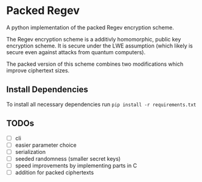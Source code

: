# Packed Regev

A python implementation of the packed Regev encryption scheme.

The Regev encryption scheme is a additivly homomorphic, public key encryption scheme.
It is secure under the LWE assumption (which likely is secure even against attacks from quantum computers).

The packed version of this scheme combines two modifications which improve ciphertext sizes.

## Install Dependencies

To install all necessary dependencies run
``` pip install -r requirements.txt ```

## TODOs

- [ ] cli
- [ ] easier parameter choice
- [ ] serialization
- [ ] seeded randomness (smaller secret keys)
- [ ] speed improvements by implementing parts in C
- [ ] addition for packed ciphertexts
